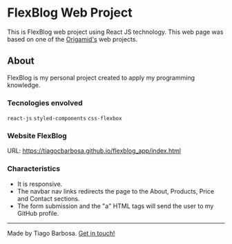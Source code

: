 # FlexBlog Web Project

This is FlexBlog web project using React JS technology. This web page was based on one of the [Origamid's](https://www.origamid.com/) web projects.

## About
FlexBlog is my personal project created to apply my programming knowledge.

### Tecnologies envolved
`react-js` `styled-components` `css-flexbox`

### Website FlexBlog
URL: https://tiagocbarbosa.github.io/flexblog_app/index.html

### Characteristics
* It is responsive.
* The navbar nav links redirects the page to the About, Products, Price and Contact sections.
* The form submission and the "a" HTML tags will send the user to my GitHub profile.

------

Made by Tiago Barbosa. <a href="https://www.linkedin.com/in/tiagocastrobarbosa">Get in touch!</a>
